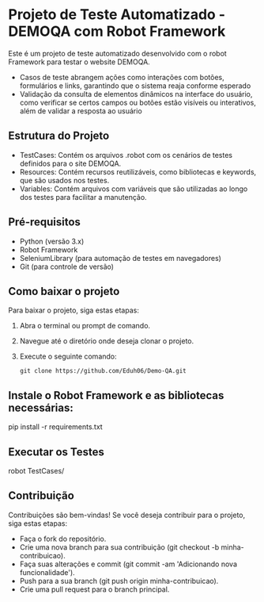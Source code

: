 # Projeto de Teste Automatizado - DEMOQA com Robot Framework

Este é um projeto de teste automatizado desenvolvido com o robot Framework para testar o website DEMOQA.

- Casos de teste abrangem ações como interações com botões, formulários e links, garantindo que o sistema reaja conforme esperado
- Validação da consulta de elementos dinâmicos na interface do usuário, como verificar se certos campos ou botões estão visíveis ou interativos, além de validar a resposta ao usuário

## Estrutura do Projeto

- TestCases: Contém os arquivos .robot com os cenários de testes definidos para o site DEMOQA.
- Resources: Contém recursos reutilizáveis, como bibliotecas e keywords, que são usados nos testes.
- Variables: Contém arquivos com variáveis que são utilizadas ao longo dos testes para facilitar a manutenção.

## Pré-requisitos

- Python (versão 3.x)
- Robot Framework
- SeleniumLibrary (para automação de testes em navegadores)
- Git (para controle de versão)

## Como baixar o projeto

Para baixar o projeto, siga estas etapas:

1. Abra o terminal ou prompt de comando.
2. Navegue até o diretório onde deseja clonar o projeto.
3. Execute o seguinte comando:

       git clone https://github.com/Eduh06/Demo-QA.git

## Instale o Robot Framework e as bibliotecas necessárias:

pip install -r requirements.txt


## Executar os Testes

robot TestCases/

## Contribuição

Contribuições são bem-vindas! Se você deseja contribuir para o projeto, siga estas etapas:

- Faça o fork do repositório.
- Crie uma nova branch para sua contribuição (git checkout -b minha-contribuicao).
- Faça suas alterações e commit (git commit -am 'Adicionando nova funcionalidade').
- Push para a sua branch (git push origin minha-contribuicao).
- Crie uma pull request para o branch principal.